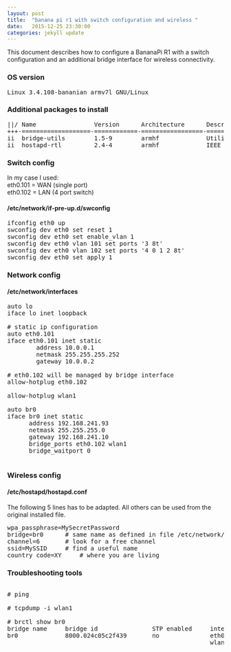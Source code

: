 ```yaml
---
layout: post
title:  "banana pi r1 with switch configuration and wireless "
date:   2015-12-25 23:30:00
categories: jekyll update
---
```


This document describes how to configure a BananaPi R1 with a switch configuration and an additional bridge interface for wireless connectivity. 

### OS version

<pre>
Linux 3.4.108-bananian armv7l GNU/Linux
</pre>

### Additional packages to install 

<pre>
||/ Name                Version      Architecture      Description
+++-===================-============-=================-==========================================================
ii  bridge-utils        1.5-9        armhf             Utilities for configuring the Linux Ethernet bridge
ii  hostapd-rtl         2.4-4        armhf             IEEE 802.11 AP, IEEE 802.1X/WPA/WPA2/EAP/RADIUS Authenticator
</pre>

### Switch config 

In my case I used: <br>
eth0.101 = WAN (single port) <br>
eth0.102 = LAN (4 port switch) <br>

#### /etc/network/if-pre-up.d/swconfig

<pre>
ifconfig eth0 up
swconfig dev eth0 set reset 1
swconfig dev eth0 set enable_vlan 1
swconfig dev eth0 vlan 101 set ports '3 8t'
swconfig dev eth0 vlan 102 set ports '4 0 1 2 8t'
swconfig dev eth0 set apply 1
</pre>

### Network config 

#### /etc/network/interfaces

<pre>
auto lo
iface lo inet loopback

# static ip configuration
auto eth0.101
iface eth0.101 inet static
        address 10.0.0.1
        netmask 255.255.255.252
        gateway 10.0.0.2

# eth0.102 will be managed by bridge interface
allow-hotplug eth0.102

allow-hotplug wlan1

auto br0
iface br0 inet static
      address 192.168.241.93
      netmask 255.255.255.0
      gateway 192.168.241.10
      bridge_ports eth0.102 wlan1
      bridge_waitport 0

</pre> 

### Wireless config 

#### /etc/hostapd/hostapd.conf

The following 5 lines has to be adapted. All others can be used from the original installed file. 

<pre>
wpa_passphrase=MySecretPassword
bridge=br0 		# same name as defined in file /etc/network/interfaces
channel=6		# look for a free channel 
ssid=MySSID		# find a useful name 
country_code=XY 	# where you are living 
</pre>

### Troubleshooting tools

<pre>

# ping 

# tcpdump -i wlan1 

# brctl show br0
bridge name     bridge id               STP enabled     interfaces
br0             8000.024c05c2f439       no              eth0.102
                                                        wlan1

</pre> 


